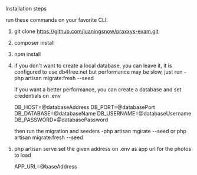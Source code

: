 
Installation steps

run these commands on your favorite CLI.
1. git clone https://github.com/juaningsnow/praxxys-exam.git
2. composer install
3. npm install
4. if you don't want to create a local database, you can leave it, it is configured to use db4free.net but performance may be slow, just run 
    -php artisan migrate:fresh --seed

   if you want a better performance, you can create a database and set credentials on .env

    DB_HOST=@databaseAddress
    DB_PORT=@databasePort
    DB_DATABASE=@databaseName
    DB_USERNAME=@databaseUsername
    DB_PASSWORD=@databasePassword

    then run the migration and seeders
     -php artisan mgirate --seed or php artisan migrate:fresh --seed

5. php artisan serve
    set the given address on .env as app url for the photos to load
    
    APP_URL=@baseAddress